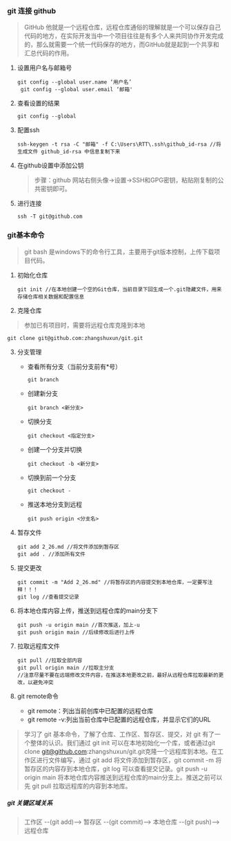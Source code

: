 ### git 连接 github
> GitHub 他就是一个远程仓库，远程仓库通俗的理解就是一个可以保存自己代码的地方，在实际开发当中一个项目往往是有多个人来共同协作开发完成的，那么就需要一个统一代码保存的地方，而GitHub就是起到一个共享和汇总代码的作用。

1. 设置用户名与邮箱号
   ```
   git config --global user.name ‘用户名’
	git config --global user.email ‘邮箱'
   ```
2. 查看设置的结果
   ```
   git config --global 
   ```
3. 配置ssh
   ```
   ssh-keygen -t rsa -C "邮箱" -f C:\Users\RTT\.ssh\github_id-rsa //将生成文件 github_id-rsa 中信息复制下来
   ```
4. 在github设置中添加公钥
   > 步骤：github 网站右侧头像->设置->SSH和GPG密钥，粘贴刚复制的公共密钥即可。

5. 进行连接
   ```
   ssh -T git@github.com
   ```


### git基本命令

> git bash 是windows下的命令行工具，主要用于git版本控制，上传下载项目代码。

1. 初始化仓库
   ```
   git init //在本地创建一个空的Git仓库，当前目录下回生成一个.git隐藏文件，用来存储仓库相关数据和配置信息
   ```

2. 克隆仓库  
> 参加已有项目时，需要将远程仓库克隆到本地
   ```
   git clone git@github.com:zhangshuxun/git.git
   ```

3. 分支管理  
   * 查看所有分支（当前分支前有*号）
      ```
      git branch
      ```
   * 创建新分支
      ```
      git branch <新分支>
      ``` 
   * 切换分支 
      ```
      git checkout <指定分支>
      ```
   * 创建一个分支并切换
      ```
      git checkout -b <新分支>
      ```
   * 切换到前一个分支
      ```
      git checkout -
      ```
   * 推送本地分支到远程
      ```
      git push origin <分支名>
      ```
4. 暂存文件
   ```
   git add 2_26.md //将文件添加到暂存区
   git add . //添加所有文件
   ```

5. 提交更改
   ```
   git commit -m "Add 2_26.md" //将暂存区的内容提交到本地仓库，一定要写注释！！！
   git log //查看提交记录
   ```

6. 将本地仓库内容上传，推送到远程仓库的main分支下
   ```
   git push -u origin main //首次推送，加上-u
   git push origin main //后续修改后进行上传
   ```

7. 拉取远程库文件
   ```
   git pull //拉取全部内容
   git pull origin main //拉取主分支
   //注意尽量不要在远端修改文件内容，在推送本地更改之前，最好从远程仓库拉取最新的更改，以避免冲突
   ```

8. git remote命令
   * git remote：列出当前创库中已配置的远程仓库
   * git remote -v:列出当前仓库中已配置的远程仓库，并显示它们的URL


> 学习了 git 基本命令，了解了仓库、工作区、暂存区、提交，对 git 有了一个整体的认识。我们通过 git init 可以在本地初始化一个库，或者通过git clone git@github.com:zhangshuxun/git.git克隆一个远程库到本地。在工作区进行文件编写，通过 git add 将文件添加到暂存区，git commit -m 将暂存区的内容存到本地仓库，git log 可以查看提交记录。git push -u origin main 将本地仓库内容推送到远程仓库的main分支上。推送之前可以先 git pull 拉取远程库的内容到本地库。

##### git 关键区域关系
> 工作区 --(git add)--> 暂存区 --(git commit)--> 本地仓库 --(git push)-->远程仓库

